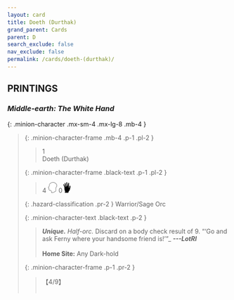 ```yaml
---
layout: card
title: Doeth (Durthak)
grand_parent: Cards
parent: D
search_exclude: false
nav_exclude: false
permalink: /cards/doeth-(durthak)/
---
```


## PRINTINGS


### _Middle-earth: The White Hand_

{: .minion-character .mx-sm-4 .mx-lg-8 .mb-4 }
> {: .minion-character-frame .mb-4 .p-1 .pl-2 }
> > <div class="hazard-mp">1</div>
> > <div class="card-name">Doeth (Durthak)</div>
>
> {: .minion-character-frame .black-text .p-1 .pl-2 }
> > 4 ![](/assets/images/mind.svg) 0![](/assets/images/di.svg)
>
> {: .hazard-classification .pr-2 }
> Warrior/Sage Orc
>
> {: .minion-character-text .black-text .p-2 }
> > _**Unique.**_ _Half-orc._ Discard on a body check result of 9.   “‘Go and ask Ferny where your handsome friend is!’”_ ***---LotRI***  <br><br>**Home Site:** Any Dark-hold 
>
> {: .minion-character-frame .p-1 .pr-2 }
> > <div class="card-shield">【4/9】</div>
> > <div class="card-corruption-white">&nbsp;</div>
